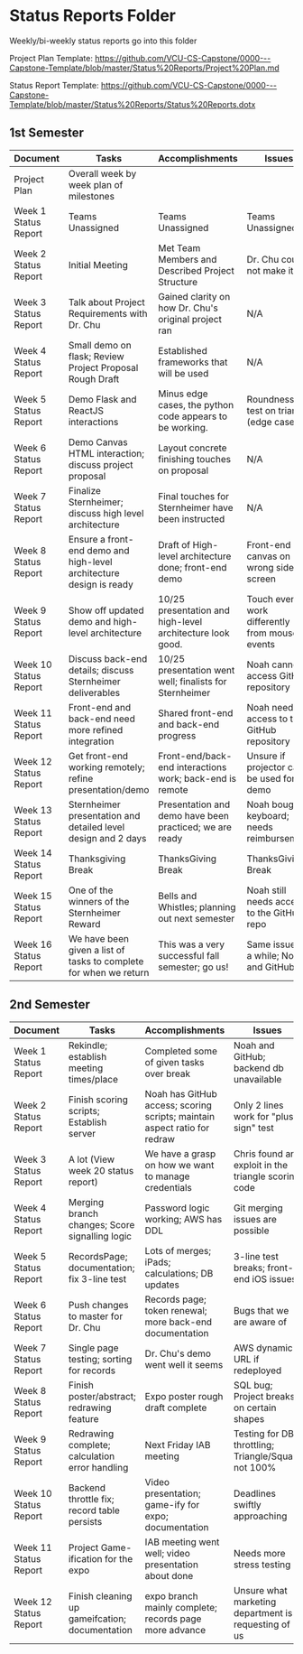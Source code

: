 # Status Reports Folder

Weekly/bi-weekly status reports go into this folder

Project Plan Template: https://github.com/VCU-CS-Capstone/0000---Capstone-Template/blob/master/Status%20Reports/Project%20Plan.md

Status Report Template: https://github.com/VCU-CS-Capstone/0000---Capstone-Template/blob/master/Status%20Reports/Status%20Reports.dotx

## 1st Semester

| Document              | Tasks                                                               | Accomplishments                                           | Issues                                          |
| --------------------- | ------------------------------------------------------------------- | --------------------------------------------------------- | ----------------------------------------------- |
| Project Plan          | Overall week by week plan of milestones                             |                                                           |                                                 |
| Week 1 Status Report  | Teams Unassigned                                                    | Teams Unassigned                                          | Teams Unassigned                                |
| Week 2 Status Report  | Initial Meeting                                                     | Met Team Members and Described Project Structure          | Dr. Chu could not make it                       |
| Week 3 Status Report  | Talk about Project Requirements with Dr. Chu                        | Gained clarity on how Dr. Chu's original project ran      | N/A                                             |
| Week 4 Status Report  | Small demo on flask; Review Project Proposal Rough Draft            | Established frameworks that will be used                  | N/A                                             |
| Week 5 Status Report  | Demo Flask and ReactJS interactions                                 | Minus edge cases, the python code appears to be working.  | Roundness test on triangle (edge case)          |
| Week 6 Status Report  | Demo Canvas HTML interaction; discuss project proposal              | Layout concrete finishing touches on proposal             | N/A                                             |
| Week 7 Status Report  | Finalize Sternheimer; discuss high level architecture               | Final touches for Sternheimer have been instructed        | N/A                                             |
| Week 8 Status Report  | Ensure a front-end demo and high-level architecture design is ready | Draft of High-level architecture done; front-end demo     | Front-end canvas on wrong side of screen        |
| Week 9 Status Report  | Show off updated demo and high-level architecture                   | 10/25 presentation and high-level architecture look good. | Touch events work differently from mouse events |
| Week 10 Status Report | Discuss back-end details; discuss Sternheimer deliverables          | 10/25 presentation went well; finalists for Sternheimer   | Noah cannot access GitHub repository            |
| Week 11 Status Report | Front-end and back-end need more refined integration                | Shared front-end and back-end progress                    | Noah needs access to the GitHub repository      |
| Week 12 Status Report | Get front-end working remotely; refine presentation/demo            | Front-end/back-end interactions work; back-end is remote  | Unsure if projector can be used for demo        |
| Week 13 Status Report | Sternheimer presentation and detailed level design and 2 days       | Presentation and demo have been practiced; we are ready   | Noah bought a keyboard; needs reimbursement     |
| Week 14 Status Report | Thanksgiving Break                                                  | ThanksGiving Break                                        | ThanksGiving Break                              |
| Week 15 Status Report | One of the winners of the Sternheimer Reward                        | Bells and Whistles; planning out next semester            | Noah still needs access to the GitHub repo      |
| Week 16 Status Report | We have been given a list of tasks to complete for when we return   | This was a very successful fall semester; go us!          | Same issue for a while; Noah and GitHub         |

## 2nd Semester

| Document              | Tasks                                          | Accomplishments                                                           | Issues                                               |
| --------------------- | ---------------------------------------------- | ------------------------------------------------------------------------- | ---------------------------------------------------- |
| Week 1 Status Report  | Rekindle; establish meeting times/place        | Completed some of given tasks over break                                  | Noah and GitHub; backend db unavailable              |
| Week 2 Status Report  | Finish scoring scripts; Establish server       | Noah has GitHub access; scoring scripts; maintain aspect ratio for redraw | Only 2 lines work for "plus sign" test               |
| Week 3 Status Report  | A lot (View week 20 status report)             | We have a grasp on how we want to manage credentials                      | Chris found an exploit in the triangle scoring code  |
| Week 4 Status Report  | Merging branch changes; Score signalling logic | Password logic working; AWS has DDL                                       | Git merging issues are possible                      |
| Week 5 Status Report  | RecordsPage; documentation; fix 3-line test    | Lots of merges; iPads; calculations; DB updates                           | 3-line test breaks; front-end iOS issues             |
| Week 6 Status Report  | Push changes to master for Dr. Chu             | Records page; token renewal; more back-end documentation                  | Bugs that we are aware of                            |
| Week 7 Status Report  | Single page testing; sorting for records       | Dr. Chu's demo went well it seems                                         | AWS dynamic URL if redeployed                        |
| Week 8 Status Report  | Finish poster/abstract; redrawing feature      | Expo poster rough draft complete                                          | SQL bug; Project breaks on certain shapes            |
| Week 9 Status Report  | Redrawing complete; calculation error handling | Next Friday IAB meeting                                                   | Testing for DB throttling; Triangle/Square not 100%  |
| Week 10 Status Report | Backend throttle fix; record table persists    | Video presentation; game-ify for expo; documentation                      | Deadlines swiftly approaching                        |
| Week 11 Status Report | Project Game-ification for the expo            | IAB meeting went well; video presentation about done                      | Needs more stress testing                            |
| Week 12 Status Report | Finish cleaning up gameifcation; documentation | expo branch mainly complete; records page more advance                    | Unsure what marketing department is requesting of us |
